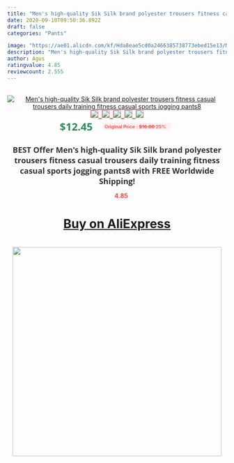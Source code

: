 ```yaml
---
title: "Men's high-quality Sik Silk brand polyester trousers fitness casual trousers daily training fitness casual sports jogging pants8"
date: 2020-09-10T09:50:36.892Z
draft: false
categories: "Pants"

image: "https://ae01.alicdn.com/kf/Hda8eae5cd0a2466385738773ebed15e13/Men-s-high-quality-Sik-Silk-brand-polyester-trousers-fitness-casual-trousers-daily-training-fitness-casual.jpg"
description: "Men's high-quality Sik Silk brand polyester trousers fitness casual trousers daily training fitness casual sports jogging pants8"
author: Agus
ratingvalue: 4.85
reviewcount: 2.555
---
```

<br>
<div style="text-align: center;">
<a href="https://s.click.aliexpress.com/e/_98RPV7" target="_blank" rel="nofollow noopener noreferrer"><img alt="Men's high-quality Sik Silk brand polyester trousers fitness casual trousers daily training fitness casual sports jogging pants8" class="magnifier-image" src="https://ae01.alicdn.com/kf/Hda8eae5cd0a2466385738773ebed15e13/Men-s-high-quality-Sik-Silk-brand-polyester-trousers-fitness-casual-trousers-daily-training-fitness-casual.jpg_640x640.jpg">
<br>
<img style="border:1px solid salmon" src="https://ae01.alicdn.com/kf/Hda8eae5cd0a2466385738773ebed15e13/Men-s-high-quality-Sik-Silk-brand-polyester-trousers-fitness-casual-trousers-daily-training-fitness-casual.jpg_120x120.jpg">&nbsp;&nbsp;<img style="border:1px solid salmon" src="https://ae01.alicdn.com/kf/H077b925ae928458cb08e66949a7c2fe8E/Men-s-high-quality-Sik-Silk-brand-polyester-trousers-fitness-casual-trousers-daily-training-fitness-casual.jpg_120x120.jpg">&nbsp;&nbsp;<img style="border:1px solid salmon" src="https://ae01.alicdn.com/kf/He3a223c3e8d24f8eb45bd54bf21fda11H/Men-s-high-quality-Sik-Silk-brand-polyester-trousers-fitness-casual-trousers-daily-training-fitness-casual.jpg_120x120.jpg">&nbsp;&nbsp;<img style="border:1px solid salmon" src="https://ae01.alicdn.com/kf/Hf521b845658a482b86a3826427c7074aw/Men-s-high-quality-Sik-Silk-brand-polyester-trousers-fitness-casual-trousers-daily-training-fitness-casual.jpg_120x120.jpg">&nbsp;&nbsp;<img style="border:1px solid salmon" src="https://ae01.alicdn.com/kf/H9eedd3207dbe47caa12ce3292354fda58/Men-s-high-quality-Sik-Silk-brand-polyester-trousers-fitness-casual-trousers-daily-training-fitness-casual.jpg_120x120.jpg"></a></div><br0>
<div style="text-align: center;"><span style="background-color: white; border: 0px; box-sizing: border-box; color: seagreen; display: inline-block; font-family: &quot;open sans&quot; , &quot;arial&quot; , &quot;helvetica&quot; , sans-serif , &quot;heiti&quot;; font-size: 24px; font-stretch: inherit; font-weight: 700; line-height: inherit; margin: 0px 10px 0px 0px; padding: 0px; vertical-align: middle;">$12.45 </span>
<span style="background: rgb(255 , 241 , 241); border-radius: 3px; border: 0px; box-sizing: border-box; color: #ff4747; display: inline-block; font-family: inherit; font-size: 12px; font-stretch: inherit; font-style: inherit; font-variant: inherit; font-weight: 600; line-height: inherit; margin: 0px; padding: 2px 5px; transform: scale(0.9); vertical-align: middle;">Original Price : <b style="text-decoration: line-through;">$16.60 </b> 25%&nbsp;&nbsp;</span></div>
<h1 style="color: #333333; display: inline-block; font-family: &quot;open sans&quot; , &quot;arial&quot; , &quot;helvetica&quot; , sans-serif , &quot;heiti&quot;; font-size: 18px; font-stretch: inherit; font-weight: 700; text-align: center;">BEST Offer Men's high-quality Sik Silk brand polyester trousers fitness casual trousers daily training fitness casual sports jogging pants8 with FREE Worldwide Shipping!</h1>
<div style="color: #ff4747; text-align: center;">
<img src="https://4.bp.blogspot.com/-M0ZcTcb-5uY/XleCXlxnR4I/AAAAAAAAAEc/OrjgMkXV1oMQFaCRZj5HQwOCBcu3w1FegCPcBGAYYCw/s1600/star.png" style="height: 15px;">&nbsp;<b>4.85</b></div>
<div class="button_cont" align="center"><a class="buynow_a" href="https://s.click.aliexpress.com/e/_98RPV7" target="_blank" rel="nofollow noopener noreferrer"><H1>Buy on AliExpress</H1></a></div><br>
<div class="separator" style="clear: both; text-align: center;">
<img src="https://lh3.googleusercontent.com/-pTy5HemUv9M/XlePHvY0dAI/AAAAAAAAAE4/0nX5iRUoIWY8eMW9Dpxeirr157OZliDIgCLcBGAsYHQ/s1600/badge.gif" width="480">
</div>

